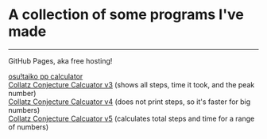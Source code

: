 # A collection of some programs I've made
<hr/>

GitHub Pages, aka free hosting!

[osu!taiko pp calculator](/Files/taikopp.html)<br/>
[Collatz Conjecture Calcuator v3](/Files/collatz-v3M.html) (shows all steps, time it took, and the peak number)<br/>
[Collatz Conjecture Calcuator v4](/Files/collatz-v4M.html) (does not print steps, so it's faster for big numbers)<br/>
[Collatz Conjecture Calcuator v5](/Files/collatz-v5M.html) (calculates total steps and time for a range of numbers)